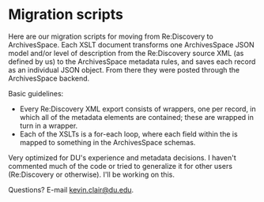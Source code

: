 # Migration scripts

Here are our migration scripts for moving from Re:Discovery to ArchivesSpace. Each XSLT document transforms one ArchivesSpace JSON model and/or level of description from the Re:Discovery source XML (as defined by us) to the ArchivesSpace metadata rules, and saves each record as an individual JSON object. From there they were posted through the ArchivesSpace backend.

Basic guidelines:
* Every Re:Discovery XML export consists of <RediscoveryExport> wrappers, one per record, in which all of the metadata elements are contained; these are wrapped in turn in a <NewDataSet> wrapper.
* Each of the XSLTs is a for-each loop, where each field within the <RediscoveryExport> is mapped to something in the ArchivesSpace schemas.

Very optimized for DU's experience and metadata decisions. I haven't commented much of the code or tried to generalize it for other users (Re:Discovery or otherwise). I'll be working on this.

Questions? E-mail kevin.clair@du.edu.

